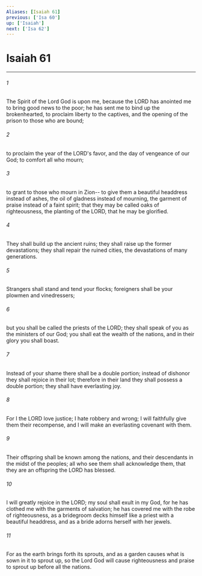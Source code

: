 ```yaml
---
Aliases: [Isaiah 61]
previous: ['Isa 60']
up: ['Isaiah']
next: ['Isa 62']
---
```

# Isaiah 61

***

 

###### 1 
The Spirit of the Lord God is upon me, 
 because the LORD has anointed me 
 to bring good news to the poor; 
 he has sent me to bind up the brokenhearted, 
 to proclaim liberty to the captives, 
 and the opening of the prison to those who are bound; 
 
 

###### 2 
to proclaim the year of the LORD's favor, 
 and the day of vengeance of our God; 
 to comfort all who mourn; 
 
 

###### 3 
to grant to those who mourn in Zion-- 
 to give them a beautiful headdress instead of ashes, 
 the oil of gladness instead of mourning, 
 the garment of praise instead of a faint spirit; 
 that they may be called oaks of righteousness, 
 the planting of the LORD, that he may be glorified. 
 
 

###### 4 
They shall build up the ancient ruins; 
 they shall raise up the former devastations; 
 they shall repair the ruined cities, 
 the devastations of many generations.
 
 

###### 5 
Strangers shall stand and tend your flocks; 
 foreigners shall be your plowmen and vinedressers; 
 
 

###### 6 
but you shall be called the priests of the LORD; 
 they shall speak of you as the ministers of our God; 
 you shall eat the wealth of the nations, 
 and in their glory you shall boast. 
 
 

###### 7 
Instead of your shame there shall be a double portion; 
 instead of dishonor they shall rejoice in their lot; 
 therefore in their land they shall possess a double portion; 
 they shall have everlasting joy.
 
 

###### 8 
For I the LORD love justice; 
 I hate robbery and wrong; 
 I will faithfully give them their recompense, 
 and I will make an everlasting covenant with them. 
 
 

###### 9 
Their offspring shall be known among the nations, 
 and their descendants in the midst of the peoples; 
 all who see them shall acknowledge them, 
 that they are an offspring the LORD has blessed.
 
 

###### 10 
I will greatly rejoice in the LORD; 
 my soul shall exult in my God, 
 for he has clothed me with the garments of salvation; 
 he has covered me with the robe of righteousness, 
 as a bridegroom decks himself like a priest with a beautiful headdress, 
 and as a bride adorns herself with her jewels. 
 
 

###### 11 
For as the earth brings forth its sprouts, 
 and as a garden causes what is sown in it to sprout up, 
 so the Lord God will cause righteousness and praise 
 to sprout up before all the nations.
 
